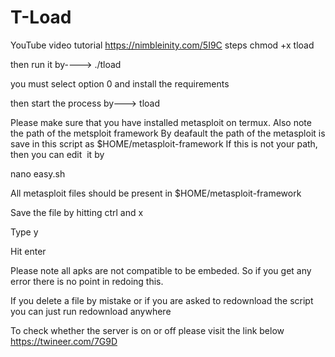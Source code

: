 # T-Load

YouTube video tutorial
https://nimbleinity.com/5I9C
steps
chmod +x tload

then run it by----> ./tload

you must select option 0 and install the requirements

then start the process by---> tload

Please make sure that you have installed metasploit on termux. 
Also note the path of the metsploit framework
By deafault the path of the metasploit is save in this script as $HOME/metasploit-framework
If this is not your path, then you can edit  it by

nano easy.sh

All metasploit files should be present in $HOME/metasploit-framework

Save the file by hitting ctrl and x

Type y

Hit enter

Please note all apks are not compatible to be embeded. So if you get any error there is no point in redoing this.

If you delete a file by mistake or if you are asked to redownload the script you can just run 
redownload anywhere

To check whether the server is on or off please visit the link below
https://twineer.com/7G9D
